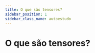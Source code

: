 ```yaml
---
title: O que são tensores?
sidebar_position: 1
sidebar_class_name: autoestudo
---
```


# O que são tensores?
